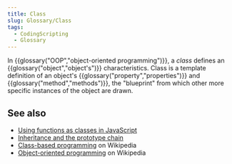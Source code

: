 ```yaml
---
title: Class
slug: Glossary/Class
tags:
  - CodingScripting
  - Glossary
---
```

In {{glossary("OOP","object-oriented programming")}}, a _class_ defines an {{glossary("object","object's")}} characteristics. Class is a template definition of an object's {{glossary("property","properties")}} and {{glossary("method","methods")}}, the "blueprint" from which other more specific instances of the object are drawn.

## See also

- [Using functions as classes in JavaScript](/en-US/docs/Learn/JavaScript/Objects#the_class)
- [Inheritance and the prototype chain](/en-US/docs/Web/JavaScript/Inheritance_and_the_prototype_chain)
- [Class-based programming](https://en.wikipedia.org/wiki/Class-based_programming) on Wikipedia
- [Object-oriented programming](https://en.wikipedia.org/wiki/Object-oriented_programming) on Wikipedia
